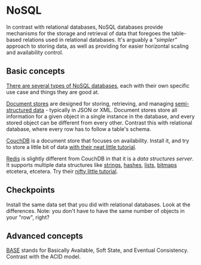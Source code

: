 # NoSQL

In contrast with relational databases, NoSQL databases provide mechanisms for the storage and retrieval of data that foregoes the table-based relations used in relational databases. It's arguably a *"simpler"* approach to storing data, as well as providing for easier horizontal scaling and availability control.

## Basic concepts

[There are several types of NoSQL databases](https://en.wikipedia.org/wiki/NoSQL#Types_and_examples_of_NoSQL_databases), each with their own specific use case and things they are good at.

[Document stores](https://en.wikipedia.org/wiki/Document-oriented_database) are designed for storing, retrieving, and managing [semi-structured data](https://en.wikipedia.org/wiki/Semi-structured_data) - typically in JSON or XML. Document stores store all information for a given object in a single instance in the database, and every stored object can be different from every other. Contrast this with relational database, where every row has to follow a table's schema.

[CouchDB](https://couchdb.apache.org/) is a document store that focuses on availability. Install it, and try to store a little bit of data [with their neat little tutorial](http://guide.couchdb.org/draft/tour.html).

[Redis](https://redis.io/) is slightly different from CouchDB in that it is a *data structures server*. It supports multiple data structures like [strings](https://en.wikipedia.org/wiki/String_(computer_science)), [hashes](https://en.wikipedia.org/wiki/Hash_table), [lists](https://en.wikipedia.org/wiki/List_(abstract_data_type)), [bitmaps](https://en.wikipedia.org/wiki/Bitmap) etcetera, etcetera. Try their [nifty little tutorial](https://try.redis.io/).

## Checkpoints

Install the same data set that you did with relational databases. Look at the differences. Note: you don't have to have the same number of objects in your "row", right?

## Advanced concepts

[BASE](https://en.wikipedia.org/wiki/Eventual_consistency) stands for Basically Available, Soft State, and Eventual Consistency. Contrast with the ACID model.




